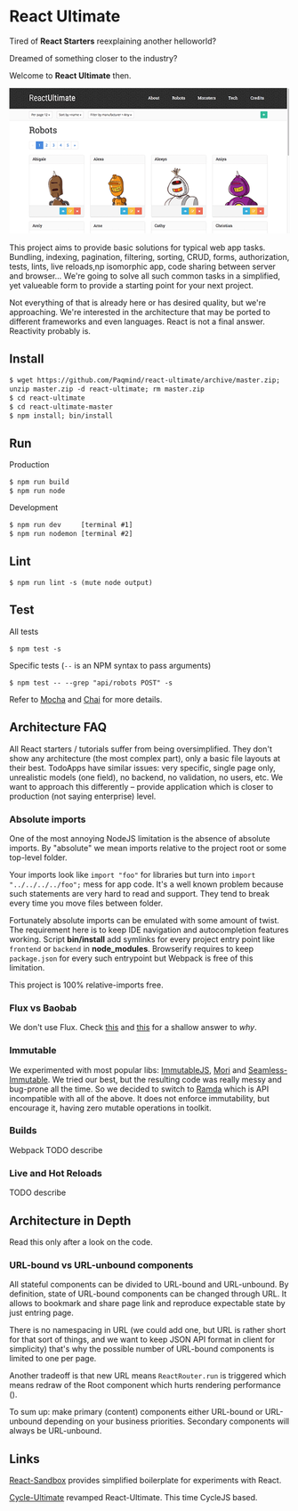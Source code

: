# React Ultimate

Tired of **React Starters** reexplaining another helloworld?

Dreamed of something closer to the industry?

Welcome to **React Ultimate** then.

![alt tag](/screenshot.png)

This project aims to provide basic solutions for typical web app tasks. Bundling, indexing, pagination,
filtering, sorting, CRUD, forms, authorization, tests, lints, live reloads,np isomorphic app, code sharing between server and browser...
We're going to solve all such common tasks in a simplified, yet valueable form to provide a starting point
for your next project.

Not everything of that is already here or has desired quality, but we're approaching.
We're interested in the architecture that may be ported to different frameworks and even languages.
React is not a final answer. Reactivity probably is.

## Install

```
$ wget https://github.com/Paqmind/react-ultimate/archive/master.zip; unzip master.zip -d react-ultimate; rm master.zip
$ cd react-ultimate
$ cd react-ultimate-master
$ npm install; bin/install
```

## Run

Production
```
$ npm run build
$ npm run node
```

Development
```
$ npm run dev     [terminal #1]
$ npm run nodemon [terminal #2]
```

## Lint

```
$ npm run lint -s (mute node output)
```

## Test

All tests
```
$ npm test -s
```

Specific tests (`--` is an NPM syntax to pass arguments)
```
$ npm test -- --grep "api/robots POST" -s
```

Refer to [Mocha](https://github.com/mochajs/mocha) and [Chai](https://github.com/chaijs/chai)
for more details.

## Architecture FAQ

All React starters / tutorials suffer from being oversimplified.
They don't show any architecture (the most complex part), only a basic file layouts at their best.
TodoApps have similar issues: very specific, single page only, unrealistic models (one field),
no backend, no validation, no users, etc. We want to approach this differently – provide application
which is closer to production (not saying enterprise) level.

### Absolute imports

One of the most annoying NodeJS limitation is the absence of absolute imports. By "absolute" we
mean imports relative to the project root or some top-level folder.

Your imports look like `import "foo"` for libraries but turn into `import "../../../../foo";` mess for app code.
It's a well known problem because such statements are very hard to read and support.
They tend to break every time you move files between folder.

Fortunately absolute imports can be emulated with some amount of twist. The requirement here is to keep IDE navigation and autocompletion features working.
Script **bin/install** add symlinks for every project entry point like `frontend` or `backend` in **node_modules**.
Browserify requires to keep `package.json` for every such entrypoint but Webpack is free of this limitation.

This project is 100% relative-imports free.

### Flux vs Baobab

We don't use Flux. Check [this](https://github.com/acdlite/flummox/issues/63) and
[this](http://christianalfoni.github.io/javascript/2015/02/06/plant-a-baobab-tree-in-your-flux-application.html)
for a shallow answer to *why*.

### Immutable

We experimented with most popular libs: [ImmutableJS](https://github.com/facebook/immutable-js), [Mori](https://github.com/swannodette/mori)
and [Seamless-Immutable](https://github.com/rtfeldman/seamless-immutable).
We tried our best, but the resulting code was really messy and bug-prone all the time.
So we decided to switch to [Ramda](http://ramdajs.com/) which is API incompatible with all of the
above. It does not enforce immutability, but encourage it, having zero mutable operations in toolkit.

### Builds

Webpack TODO describe

### Live and Hot Reloads

TODO describe

## Architecture in Depth

Read this only after a look on the code.

### URL-bound vs URL-unbound components

All stateful components can be divided to URL-bound and URL-unbound.
By definition, state of URL-bound components can be changed through URL.
It allows to bookmark and share page link and reproduce expectable state by
just entring page.

There is no namespacing in URL (we could add one, but URL is rather short for that sort of things,
and we want to keep JSON API format in client for simplicity) that's why the possible number of URL-bound
components is limited to one per page.

Another tradeoff is that new URL means `ReactRouter.run` is triggered
which means redraw of the Root component which hurts rendering performance ().

To sum up: make primary (content) components either URL-bound or URL-unbound depending
on your business priorities. Secondary components will always be URL-unbound.

## Links

[React-Sandbox](https://github.com/Paqmind/react-sandbox) provides simplified boilerplate for experiments with React.

[Cycle-Ultimate](https://github.com/Paqmind/cycle-ultimate) revamped React-Ultimate. This time CycleJS based.
